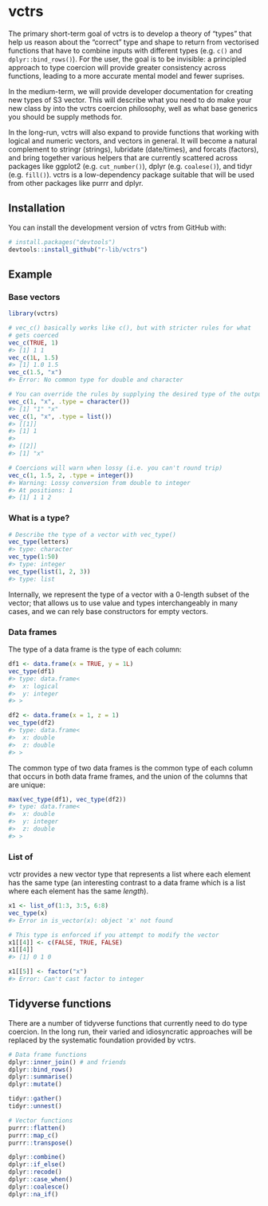 
<!-- README.md is generated from README.Rmd. Please edit that file -->

# vctrs

The primary short-term goal of vctrs is to develop a theory of “types”
that help us reason about the “correct” type and shape to return from
vectorised functions that have to combine inputs with different types
(e.g. `c()` and `dplyr::bind_rows()`). For the user, the goal is to be
invisible: a principled approach to type coercion will provide greater
consistency across functions, leading to a more accurate mental model
and fewer suprises.

In the medium-term, we will provide developer documentation for creating
new types of S3 vector. This will describe what you need to do make your
new class by into the vctrs coercion philosophy, well as what base
generics you should be supply methods for.

In the long-run, vctrs will also expand to provide functions that
working with logical and numeric vectors, and vectors in general. It
will become a natural complement to stringr (strings), lubridate
(date/times), and forcats (factors), and bring together various helpers
that are currently scattered across packages like ggplot2 (e.g.
`cut_number()`), dplyr (e.g. `coalese()`), and tidyr (e.g. `fill()`).
vctrs is a low-dependency package suitable that will be used from other
packages like purrr and dplyr.

## Installation

You can install the development version of vctrs from GitHub with:

``` r
# install.packages("devtools")
devtools::install_github("r-lib/vctrs")
```

## Example

### Base vectors

``` r
library(vctrs)

# vec_c() basically works like c(), but with stricter rules for what 
# gets coerced
vec_c(TRUE, 1)
#> [1] 1 1
vec_c(1L, 1.5)
#> [1] 1.0 1.5
vec_c(1.5, "x")
#> Error: No common type for double and character

# You can override the rules by supplying the desired type of the output
vec_c(1, "x", .type = character())
#> [1] "1" "x"
vec_c(1, "x", .type = list())
#> [[1]]
#> [1] 1
#> 
#> [[2]]
#> [1] "x"

# Coercions will warn when lossy (i.e. you can't round trip)
vec_c(1, 1.5, 2, .type = integer())
#> Warning: Lossy conversion from double to integer
#> At positions: 1
#> [1] 1 1 2
```

### What is a type?

``` r
# Describe the type of a vector with vec_type()
vec_type(letters)
#> type: character
vec_type(1:50)
#> type: integer
vec_type(list(1, 2, 3))
#> type: list
```

Internally, we represent the type of a vector with a 0-length subset of
the vector; that allows us to use value and types interchangeably in
many cases, and we can rely base constructors for empty vectors.

### Data frames

The type of a data frame is the type of each column:

``` r
df1 <- data.frame(x = TRUE, y = 1L)
vec_type(df1)
#> type: data.frame<
#>  x: logical
#>  y: integer
#> >

df2 <- data.frame(x = 1, z = 1)
vec_type(df2)
#> type: data.frame<
#>  x: double
#>  z: double
#> >
```

The common type of two data frames is the common type of each column
that occurs in both data frame frames, and the union of the columns that
are unique:

``` r
max(vec_type(df1), vec_type(df2))
#> type: data.frame<
#>  x: double
#>  y: integer
#>  z: double
#> >
```

### List of

vctr provides a new vector type that represents a list where each
element has the same type (an interesting contrast to a data frame which
is a list where each element has the same *length*).

``` r
x1 <- list_of(1:3, 3:5, 6:8)
vec_type(x)
#> Error in is_vector(x): object 'x' not found

# This type is enforced if you attempt to modify the vector
x1[[4]] <- c(FALSE, TRUE, FALSE)
x1[[4]]
#> [1] 0 1 0

x1[[5]] <- factor("x")
#> Error: Can't cast factor to integer
```

## Tidyverse functions

There are a number of tidyverse functions that currently need to do type
coercion. In the long run, their varied and idiosyncratic approaches
will be replaced by the systematic foundation provided by vctrs.

``` r
# Data frame functions
dplyr::inner_join() # and friends
dplyr::bind_rows()
dplyr::summarise()
dplyr::mutate()

tidyr::gather()
tidyr::unnest()

# Vector functions
purrr::flatten()
purrr::map_c()
purrr::transpose()

dplyr::combine()
dplyr::if_else()
dplyr::recode()
dplyr::case_when()
dplyr::coalesce()
dplyr::na_if()
```
